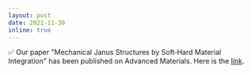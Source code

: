 ```yaml
---
layout: post
date: 2021-11-30
inline: true
---
```


✅ Our paper "Mechanical Janus Structures by Soft‐Hard Material Integration" has been published on Advanced Materials. Here is the [link](https://onlinelibrary.wiley.com/doi/abs/10.1002/adma.202208339).
